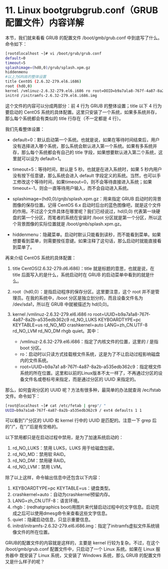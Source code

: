 # 11. Linux bootgrubgrub.conf（GRUB配置文件）内容详解

本节，我们就来看看 GRUB 的配置文件 /boot/gmb/grub.conf 中到底写了什么。命令如下：

```bash
[rootdlocalhost ~]# vi /boot/grub/grub.conf
default=0
timeout=5
splashimage=(hd0,0)/grub/splash.xpm.gz
hiddenmenu
#以上为GRUB的整体设置
title CentOS (2.6.32-279.el6.i686)
root (hdO,0)
kernel /vmlinuz-2.6.32-279.el6.i686 ro root=OOID=b9a7ala8-767f-4a87-8a2b-a535edb362c9 rd_NO_LUKS KEYBOARDTYPE=pc KEYTABLE=us rd_NO_MD crashkernel= auto LANG=zh_CN.UTF-8 rd_NO_LVM rd_NO_DM rhgb quiet
initrd /initramfs-2.6.32-279.el6.i686.img
```

这个文件的内容可以分成两部分：前 4 行为 GRUB 的整体设置；title 以下 4 行为要启动的 CentOS 系统的具体配置。这里只安装了一个系统，如果多系统并存，那么每个系统都会有类似的 title 行存在（不一定都是 4 行）。

我们先看整体设置：

* default=0：默认启动第一个系统。也就是说，如果在等待时间结束后，用户没有选择进入哪个系统，那么系统会默认进入第一个系统。如果有多系统并存，那么每个系统都会有自己的 title 字段，如果想要默认进入第二个系统，这里就可以设为 default=1。

* timeout=5：等待时间，默认是 5 秒。也就是在进入系统时，如果 5 秒内用户没有按下任意键，那么系统会进入 default  字段定义的系统。当然，也可以手工修改这个等待时间，如果timeout=0，则不会等待直接进入系统；如果  timeout=-1，则会一直等待用户输入，而不会自动进入系统。
* splashimage=(hd0,0)/gnjb/splash.xpm.gz：用来指定 GRUB 启动时的背景图像的保存位置。记得 CentOS  6.x 启动时后台的蓝色图像吧，就是这个文件的作用。不过这个文件具体在哪里呢？我们已经说过，hd(0,0)  代表第一块硬盘的第一个分区，而笔者的系统在安装时 /boot 分区就是第一个分区，所以这个背景图像的实际位置就是  /boot/gmb/splash.xpm.gz。
* hiddenmenu：隐藏菜单。启动时默认只能看到读秒，而不能看到菜单。如果想要看到菜单，则需要按任意键。如果注释了这句话，那么启动时就能直接看到菜单了。

再来介绍 CentOS 系统的具体配置： 

1. title CentOS(2.6.32-279.d6.i686)：title 就是标题的意思，也就是说，在 title 后面写入的是什么，系统启动时在 GRUB 的启动菜单中看到的就是什么。

2. root（hd0,0）：是指启动程序的保存分区。这里要注意，这个 root 并不是管理员。在我的系统中，/boot 分区是独立划分的，而且设备文件名为 /dev/sda1，所以在 GRUB 中就被描述为 hd(0,0)。

3. kernel /vmlinuz-2.6.32-279.el6.i686 ro  root=UUID=b9a7a1a8-767f-4a87-8a2b-a535edb362c9 rd_NO_LUKS  KEYBOARDTYPE=pc KEYTABLE=us rd_NO_MD crashkernel=auto LANG=zh_CN.UTF-8  rd_NO_LVM rd_NO_DM rhgb quiet。其中：

    * /vmlinuz-2.6.32-279.el6.i686：指定了内核文件的位置，这里的 / 是指 boot 分区。
    * ro：启动时以只读方式挂载根文件系统，这是为了不让启动过程影响磁盘内的文件系统。
    * root=UUID=b9a7a1 a8-767f-4a87-8a2b-a535edb362c9：指定根文件系统的所在位置。这里和以前的Linux版本不太一样了，不再通过分区的设备文件名或卷标号来指定，而是通过分区的 UUID 来指定的。

 那么，如何査询分区的 UUID 呢？方法有很多种，最简单的办法就查询 /ec/fstab 文件。命令如下：

```bash
[root@localhost ~]# cat /etc/fetab | grep"/ "
UUID=b9a7a1a8-767f-4a87-8a2b-a535edb362c9 / ext4 defaults 1 1
```

可以看到"/"分区的 UUID 和 kernel 行中的 UUID 是匹配的。注意一下 grep 后的"/"，在"/"后是有空格的。

以下禁用都只是在启动过程中禁用，是为了加速系统启动的：

1. rd_NO_LUKS：禁用 LUKS，LUKS 用于给磁盘加密。
2. rd_NO_MD：禁用软 RAID。
3. rd_NO_DM：禁用硬 RAID。
4. rd_NO_LVM：禁用 LVM。

除了以上这样，命令输出信息中还包含以下内容：

1. KEYBOARDTYPE=pc KEYTABLE=us：键盘类型。
2. crashkernel=auto：自动为crashkernel预留内存。
3. LANG=zh_CN.UTF-8：语言环境。
4. rhgb：(redhatgraphics boot)用图片来代替启动过程中的文字信息。启动完成之后可以使用dmesg命令来查看这些文字信息。
5. quiet：隐藏启动信息，只显示重要信息。
6. initrd/initramfs-2.6.32-279.el6.i686.img：指定了initramfs虚拟文件系统镜像文件的所在位置。

GRUB的配置文件的内容就是这样的，主要是 kernel 行较为复杂。不过，在这个 /boot/gmb/grub.conf  配置文件中，只启动了一个 Linux 系统。如果在 Linux 服务器中 既安装了 Linux 系统，又安装了 Windows 系统，那么  GRUB 的配置文件又是什么样子的呢？
